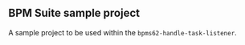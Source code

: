 BPM Suite sample project
--

A sample project to be used within the `bpms62-handle-task-listener`. 
